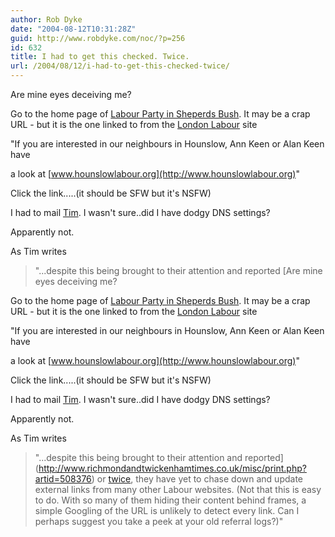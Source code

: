 ```yaml
---
author: Rob Dyke
date: "2004-08-12T10:31:28Z"
guid: http://www.robdyke.com/noc/?p=256
id: 632
title: I had to get this checked. Twice.
url: /2004/08/12/i-had-to-get-this-checked-twice/
---
```

Are mine eyes deceiving me?

Go to the home page of [Labour Party in Sheperds Bush](http://homepages.poptel.org.uk/lp.org.ruskin/index.html). It may be a crap URL - but it is the one linked to from the [London Labour](http://www.london.labour.co.uk) site

"If you are interested in our neighbours in Hounslow, Ann Keen or Alan Keen have
  
a look at [www.hounslowlabour.org](http://www.hounslowlabour.org)"

Click the link.....(it should be SFW but it's NSFW)

I had to mail [Tim](http://www.bloggerheads.com/). I wasn't sure..did I have dodgy DNS settings?

Apparently not.

As Tim writes

> "...despite this being brought to their attention and reported [Are mine eyes deceiving me?

Go to the home page of [Labour Party in Sheperds Bush](http://homepages.poptel.org.uk/lp.org.ruskin/index.html). It may be a crap URL - but it is the one linked to from the [London Labour](http://www.london.labour.co.uk) site

"If you are interested in our neighbours in Hounslow, Ann Keen or Alan Keen have
  
a look at [www.hounslowlabour.org](http://www.hounslowlabour.org)"

Click the link.....(it should be SFW but it's NSFW)

I had to mail [Tim](http://www.bloggerheads.com/). I wasn't sure..did I have dodgy DNS settings?

Apparently not.

As Tim writes

> "...despite this being brought to their attention and reported](http://www.richmondandtwickenhamtimes.co.uk/misc/print.php?artid=508376) or [twice](http://www.newmediazero.com/news/story.asp?id=248662), they have yet to chase down and update external links from many other Labour websites. (Not that this is easy to do. With so many of them hiding their content behind frames, a simple Googling of the URL is unlikely to detect every link. Can I perhaps suggest you take a peek at your old referral logs?)"